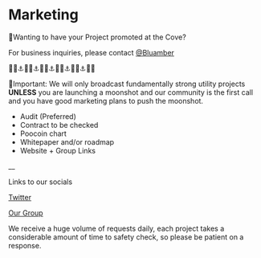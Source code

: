 # Marketing
💸Wanting to have your Project promoted at the Cove? 

For business inquiries, please contact [@Bluamber](https://t.me/bluamber)

🏴‍☠️⚓️🏴‍☠️⚓️🏴‍☠️⚓️🏴‍☠️⚓️🏴‍☠️⚓️🏴‍☠️

🚨Important: We will only broadcast fundamentally strong utility projects **UNLESS**  you are launching a moonshot and our community is the first call and you have good marketing plans to push the moonshot. 


- Audit (Preferred) 
- Contract to be checked 
- Poocoin chart
- Whitepaper and/or roadmap
- Website + Group Links

__

Links to our socials

[Twitter](https://twitter.com/Shipwreckc0ve)

[Our Group](https://t.me/Shipwreckc0ve)

We receive a huge volume of requests daily, each project takes a considerable amount of time to safety check, so please be patient on a response.